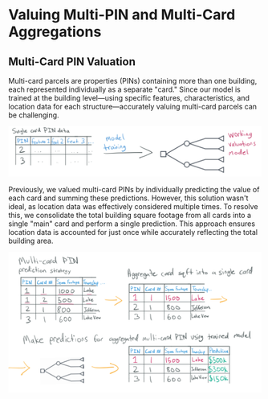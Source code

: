 # Valuing Multi-PIN and Multi-Card Aggregations

## Multi-Card PIN Valuation

Multi-card parcels are properties (PINs) containing more than one building, each represented individually
as a separate "card." Since our model is trained at the building level—using specific features, characteristics,
and location data for each structure—accurately valuing multi-card parcels can be challenging.

![](/Residential/multi_card_pins/model_single_card_assumption.PNG)

Previously, we valued multi-card PINs by individually predicting the value of each card and summing these
predictions. However, this solution wasn't ideal, as location data was effectively considered multiple
times. To resolve this, we consolidate the total building square footage from all cards into a single "main"
card and perform a single prediction. This approach ensures location data is accounted for just once while
accurately reflecting the total building area.

![](/Residential/multi_card_pins/model_multi_card_aggregation.PNG)

